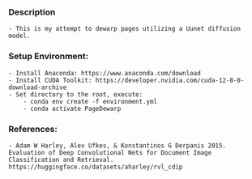 ### Description
    - This is my attempt to dewarp pages utilizing a Uunet diffusion model.

### Setup Environment: 
    - Install Anaconda: https://www.anaconda.com/download
    - Install CUDA Toolkit: https://developer.nvidia.com/cuda-12-8-0-download-archive
    - Set directory to the root, execute:
        - conda env create -f environment.yml
        - conda activate PageDewarp

### References:
    - Adam W Harley, Alex Ufkes, & Konstantinos G Derpanis 2015. Evaluation of Deep Convolutional Nets for Document Image Classification and Retrieval. https://huggingface.co/datasets/aharley/rvl_cdip 
